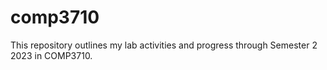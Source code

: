 # comp3710
This repository outlines my lab activities and progress through Semester 2 2023 in COMP3710.
